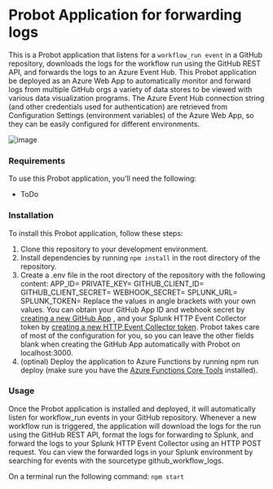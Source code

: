 # Probot Application for forwarding logs
This is a Probot application that listens for a `workflow_run event` in a GitHub repository, downloads the logs for the workflow run using the GitHub REST API, and forwards the logs to an Azure Event Hub. This Probot application be deployed as an Azure Web App to automatically monitor and forward logs from multiple GitHub orgs a variety of data stores to be viewed with various data visualization programs. The Azure Event Hub connection string (and other credentials used for authentication) are retrieved from Configuration Settings (environment variables) of the Azure Web App, so they can be easily configured for different environments. 

![image](https://user-images.githubusercontent.com/107562400/231303921-f0d5029a-2875-4ee7-8065-728fac3c31a2.png)

### Requirements
To use this Probot application, you’ll need the following:
* ToDo

### Installation
To install this Probot application, follow these steps:
1. Clone this repository to your development environment.
2. Install dependencies by running `npm install` in the root directory of the repository.
3. Create a .env file in the root directory of the repository with the following content:
APP_ID=<your GitHub App ID> PRIVATE_KEY=<your Github App private key> GITHUB_CLIENT_ID=<your Github App client id> GITHUB_CLIENT_SECRET=<your Github app client secret> WEBHOOK_SECRET=<your GitHub App webhook secret> SPLUNK_URL=<your Splunk HTTP Event Collector URL> SPLUNK_TOKEN=<your Splunk HTTP Event Collector token>
Replace the values in angle brackets with your own values. You can obtain your GitHub App ID and webhook secret by  [creating a new GitHub App](https://docs.github.com/en/developers/apps/creating-a-github-app) , and your Splunk HTTP Event Collector token by  [creating a new HTTP Event Collector token](https://docs.splunk.com/Documentation/Splunk/8.2.2/Data/UsetheHTTPEventCollector). Probot takes care of most of the configuration for you, so you can leave the other fields blank when creating the GitHub App automatically with Probot on localhost:3000.
4. (optinal) Deploy the application to Azure Functions by running npm run deploy (make sure you have the  [Azure Functions Core Tools](https://docs.microsoft.com/en-us/azure/azure-functions/functions-run-local)  installed).

  ### Usage
Once the Probot application is installed and deployed, it will automatically listen for workflow_run events in your GitHub repository. Whenever a new workflow run is triggered, the application will download the logs for the run using the GitHub REST API, format the logs for forwarding to Splunk, and forward the logs to your Splunk HTTP Event Collector using an HTTP POST request. You can view the forwarded logs in your Splunk environment by searching for events with the sourcetype github_workflow_logs.

On a terminal run the following command: `npm start`
